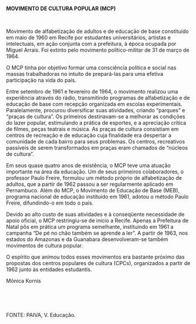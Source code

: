 **MOVIMENTO DE CULTURA POPULAR (MCP)**

 

Movimento de alfabetização de adultos e de educação de base constituído
em maio de 1960 em Recife por estudantes universitários, artistas e
intelectuais, em ação conjunta com a prefeitura, à época ocupada por
Miguel Arrais. Foi extinto pelo movimento político-militar de 31 de
março de 1964.

O MCP tinha por objetivo formar uma consciência política e social nas
massas trabalhadoras no intuito de prepará-las para uma efetiva
participação na vida do país.

Entre setembro de 1961 e fevereiro de 1964, o movimento realizou uma
experiência através do rádio, transmitindo programas de alfabetização e
de educação de base com recepção organizada em escolas experimentais.
Paralelamente, procurou diversificar suas atividades, criando “parques”
e “praças de cultura”. Os primeiros destinavam-se a melhorar as
condições do lazer popular, estimulando a prática de esportes, e a
apreciação crítica de filmes, peças teatrais e música. As praças de
cultura consistiam em centros de recreação e de educação cuja finalidade
era despertar a comunidade de cada bairro para seus problemas. Os
centros, recreativos passíveis de serem transformados em praças eram
chamados de “núcleos de cultura”.

Em seus quase quatro anos de existência, o MCP teve uma atuação
importante na área da educação. Um de seus primeiros colaboradores, o
professor Paulo Freire, formulou um método próprio de alfabetização de
adultos, que a partir de 1962 passou a ser regularmente aplicado em
Pernambuco. Além do MCP, o Movimento de Educação de Base (MEB), programa
nacional de educação instituído em 1961, adotou o método Paulo Freire,
difundindo-o em todo o país.

Devido ao alto custo de suas atividades e à conseqüente necessidade de
apoio oficial, o MCP restringiu-se de início a Recife. Apenas a
Prefeitura de Natal pôs em prática um programa semelhante, instituindo
em 1961 a campanha “De pé no chão também se aprende a ler”. A partir de
1963, nos estados do Amazonas e da Guanabara desenvolveram-se também
movimentos de cultura popular.

O espírito que animou todos esses movimentos era bastante próximo das
propostas dos centros populares de cultura (CPCs), organizados a partir
de 1962 junto às entidades estudantis.

Mônica Kornis

 

 

FONTE: PAIVA, V. Educação.

 
